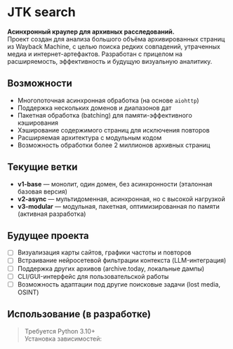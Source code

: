 # JTK search

**Асинхронный краулер для архивных расследований.**  
Проект создан для анализа большого объёма архивированных страниц из Wayback Machine, с целью поиска редких совпадений, утраченных медиа и интернет-артефактов. Разработан с прицелом на расширяемость, эффективность и будущую визуальную аналитику.

## Возможности

- Многопоточная асинхронная обработка (на основе `aiohttp`)
- Поддержка нескольких доменов и диапазонов дат
- Пакетная обработка (batching) для памяти-эффективного кэширования
- Хэширование содержимого страниц для исключения повторов
- Расширяемая архитектура с модульным кодом
- Возможность обработки более 2 миллионов архивных страниц

## Текущие ветки

- **v1-base** — монолит, один домен, без асинхронности (эталонная базовая версия)
- **v2-async** — мультидоменная, асинхронная, но с высокой нагрузкой
- **v3-modular** — модульная, пакетная, оптимизированная по памяти (активная разработка)

## Будущее проекта

- [ ] Визуализация карты сайтов, графики частоты и повторов
- [ ] Встраивание нейросетевой фильтрации контекста (LLM-интеграция)
- [ ] Поддержка других архивов (archive.today, локальные дампы)
- [ ] CLI/GUI-интерфейс для пользовательской работы
- [ ] Возможность адаптации под другие поисковые задачи (lost media, OSINT)

## Использование (в разработке)

> Требуется Python 3.10+  
> Установка зависимостей:
